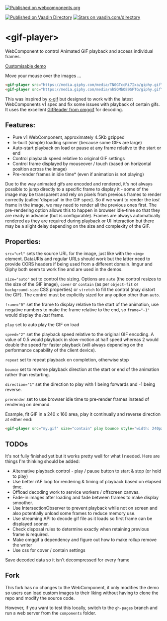 [![Published on webcomponents.org](https://img.shields.io/badge/webcomponents.org-published-blue.svg)](https://www.webcomponents.org/element/captaincodeman/gif-player)
  
[![Published on Vaadin  Directory](https://img.shields.io/badge/Vaadin%20Directory-published-00b4f0.svg)](https://vaadin.com/directory/component/CaptainCodemangif-player)
[![Stars on vaadin.com/directory](https://img.shields.io/vaadin-directory/star/CaptainCodemangif-player.svg)](https://vaadin.com/directory/component/CaptainCodemangif-player)
  

# \<gif-player\>

WebComponent to control Animated GIF playback and access individual frames.

[Customisable demo](https://zenador.github.io/gif-player/components/gif-player/demo/)

Move your mouse over the images ...
<!--
```
<custom-element-demo>
  <template>
    <script src="../webcomponentsjs/webcomponents-loader.js"></script>
    <link rel="import" href="gif-player.html">
    <next-code-block></next-code-block>
  </template>
</custom-element-demo>
```
-->
```html
<gif-player src="https://media.giphy.com/media/TN0GTccRi7Ixa/giphy.gif" speed="0.5" play></gif-player>
<gif-player src="https://media.giphy.com/media/nh5QMbO89SFTG/giphy.gif" size="contain" prerender style="width:300px;height:200px"></gif-player>
```

This was inspired by [x-gif](http://geelen.github.io/x-gif/) but designed to work with the latest WebComponents v1 spec and fix some issues with playback of certain gifs. It uses the excellent [GifReader from omggif](https://github.com/deanm/omggif) for decoding.

## Features:

* Pure v1 WebComponent, approximately 4.5Kb gzipped
* In-built (simple) loading spinner (because some GIFs are large)
* Auto-start playback on load or pause at any frame relative to the start or end
* Control playback speed relative to original GIF settings
* Control frame displayed by mouseover / touch (based on horizontal position across the image)
* Pre-render frames in idle time* (even if animation is not playing)

Due to the way animated gifs are encoded and rendered, it's not always possible to jump directly to a specific frame to display it - some of the image may be transparent and rely on pixels from previous frames to render correctly (called 'disposal' in the GIF spec). So if we want to render the _last_ frame in the image, we may need to render all the previous ones first. The pre-rendering option allows this to happen in browser idle-time so that they are ready in advance (but is configurable). Frames are always automatically rendered as they are required during playback or UI interaction but there may be a slight delay depending on the size and complexity of the GIF.

## Properties:

`src="url"` sets the source URL for the image, just like with the `<img>` element. DataURIs and regular URLs should work but the latter need to provide CORS headers if being used from a different domain. Imgur and Giphy both seem to work fine and are used in the demos.

`size="auto"` set to control the sizing. Options are `auto` (the control resizes to the size of the GIF image), `cover` or `contain` (as per `object-fit` or `background-size` CSS properties) or `stretch` to fill the control (may distort the GIF). The control must be explicitly sized for any option other than `auto`.

`frame="0"` set the frame to display relative to the start of the animation, use negative numbers to make the frame relative to the end, so `frame="-1"` would display the _last_ frame.

`play` set to auto play the GIF on load

`speed="2"` set the playback speed relative to the original GIF encoding. A value of 0.5 would playback in slow-motion at half speed whereas 2 would double the speed for faster playback (will always depending on the performance capability of the client device).

`repeat` set to repeat playback on completion, otherwise stop

`bounce` set to reverse playback direction at the start or end of the animation rather than restarting.

`direction="1"` set the direction to play with 1 being forwards and -1 being reverse.

`prerender` set to use browser idle time to pre-render frames instead of rendering on demand.

Example, fit GIF in a 240 x 160 area, play it continually and reverse direction at either end:

```html
<gif-player src="my.gif" size="contain" play bounce style="width: 240px; height: 160px;"></gif-player>
```

## TODOs

It's not fully finished yet but it works pretty well for what I needed. Here are things I'm thinking should be added:

* Alternative playback control - play / pause button to start & stop (or hold to play)
* Use better rAF loop for rendering & timing of playback based on elapsed time.
* Offload decoding work to service workers / offscreen canvas.
* Fade-in images after loading and fade between frames to make display smoother.
* Use IntersectionObserver to prevent playback while not on screen and also potentially unload some frames to reduce memory use.
* Use streaming API to decode gif file as it loads so first frame can be displayed sooner.
* Check disposal rules to determine exactly when retaining previous frame is required.
* Make omggif a dependency and figure out how to make rollup remove the writer
* Use css for cover / contain settings

Save decoded data so it isn't decompressed for every frame

## Fork

This fork has no changes to the WebComponent, it only modifies the demo so users can load custom images to their liking without having to clone the repo and modify the source code.

However, if you want to test this locally, switch to the `gh-pages` branch and run a web server from the `components` folder.
